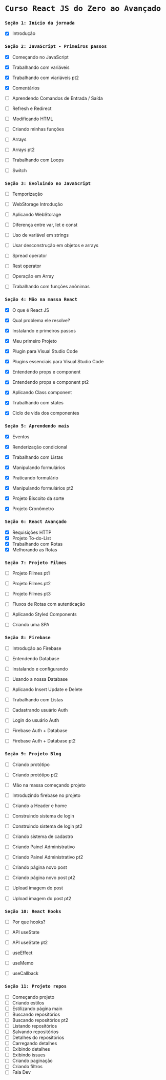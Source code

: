 # `Curso React JS do Zero ao Avançado`



### `Seção 1: Início da jornada`
- [x] Introdução


### `Seção 2: JavaScript - Primeiros passos`
- [x] Começando no JavaScript  
- [x] Trabalhando com variáveis  
- [x] Trabalhando com viariáveis pt2  
- [x] Comentários  
- [ ] Aprendendo Comandos de Entrada / Saída  
- [ ] Refresh e Redirect  
- [ ] Modificando HTML  
- [ ] Criando minhas funções  
- [ ] Arrays  
- [ ] Arrays pt2  
- [ ] Trabalhando com Loops  
- [ ] Switch  


### `Seção 3: Evoluindo no JavaScript`
- [ ] Temporização  
- [ ] WebStorage Introdução  
- [ ] Aplicando WebStorage  
- [ ] Diferença entre var, let e const  
- [ ] Uso de variável em strings  
- [ ] Usar desconstrução em objetos e arrays  
- [ ] Spread operator  
- [ ] Rest operator  
- [ ] Operação em Array  
- [ ] Trabalhando com funções anônimas  


### `Seção 4: Mão na massa React`
- [x] O que é React JS  
- [x] Qual problema ele resolve?   
- [x] Instalando e primeiros passos  
- [x] Meu primeiro Projeto  
- [x] Plugin para Visual Studio Code  
- [x] Plugins essenciais para Visual Studio Code  
- [x] Entendendo props e component  
- [x] Entendendo props e component pt2  
- [x] Aplicando Class component  
- [x] Trabalhando com states  
- [x] Ciclo de vida dos componentes  


### `Seção 5: Aprendendo mais`
- [x] Eventos  
- [x] Renderização condicional  
- [x] Trabalhando com Listas  
- [x] Manipulando formulários  
- [x] Praticando formulário  
- [x] Manipulando formulários pt2  
- [x] Projeto Biscoito da sorte  
- [x] Projeto Cronômetro  


### `Seção 6: React Avançado`
- [x] Requisições HTTP  
- [x] Projeto To-do-List  
- [x] Trabalhando com Rotas  
- [x] Melhorando as Rotas  

### `Seção 7: Projeto Filmes`
- [ ] Projeto Filmes pt1  
- [ ] Projeto Filmes pt2  
- [ ] Projeto Filmes pt3  
- [ ] Fluxos de Rotas com autenticação  
- [ ] Aplicando Styled Components  
- [ ] Criando uma SPA  


### `Seção 8: Firebase`
- [ ] Introdução ao Firebase  
- [ ] Entendendo Database  
- [ ] Instalando e configurando  
- [ ] Usando a nossa Database  
- [ ] Aplicando Insert Update e Delete  
- [ ] Trabalhando com Listas  
- [ ] Cadastrando usuário Auth  
- [ ] Login do usuário Auth  
- [ ] Firebase Auth + Database  
- [ ] Firebase Auth + Database pt2  


### `Seção 9: Projeto Blog`
- [ ] Criando protótipo  
- [ ] Criando protótipo pt2  
- [ ] Mão na massa começando projeto  
- [ ] Introduzindo firebase no projeto  
- [ ] Criando a Header e home  
- [ ] Construindo sistema de login  
- [ ] Construindo sistema de login pt2  
- [ ] Criando sistema de cadastro  
- [ ] Criando Painel Administrativo  
- [ ] Criando Painel Administrativo pt2  
- [ ] Criando página novo post  
- [ ] Criando página novo post pt2  
- [ ] Upload imagem do post  
- [ ] Upload imagem do post pt2  


### `Seção 10: React Hooks`
- [ ] Por que hooks?  
- [ ] API useState  
- [ ] API useState pt2  
- [ ] useEffect  
- [ ] useMemo  
- [ ] useCallback  


### `Seção 11: Projeto repos`
- [ ] Começando projeto  
- [ ] Criando estilos  
- [ ] Estilizando página main  
- [ ] Buscando repositórios  
- [ ] Buscando repositórios pt2  
- [ ] Listando repositórios  
- [ ] Salvando repositórios  
- [ ] Detalhes do repositórios  
- [ ] Carregando detalhes  
- [ ] Exibindo detalhes  
- [ ] Exibindo issues  
- [ ] Criando paginação  
- [ ] Criando filtros  
- [ ] Fala Dev  